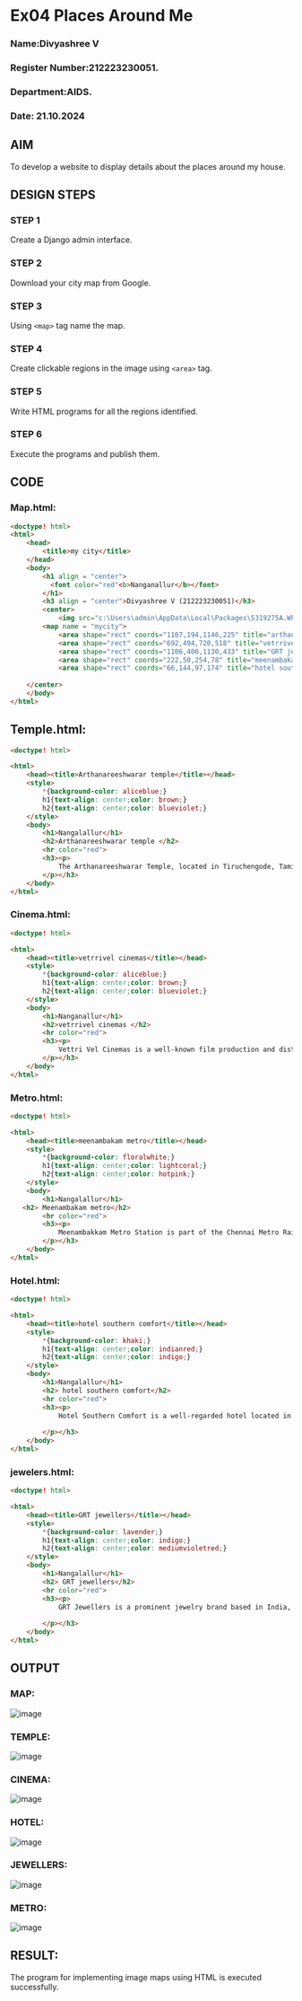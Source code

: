 # Ex04 Places Around Me
### Name:Divyashree V
### Register Number:212223230051.
### Department:AIDS.
### Date: 21.10.2024

## AIM
To develop a website to display details about the places around my house.

## DESIGN STEPS

### STEP 1
Create a Django admin interface.

### STEP 2
Download your city map from Google.

### STEP 3
Using ```<map>``` tag name the map.

### STEP 4
Create clickable regions in the image using ```<area>``` tag.

### STEP 5
Write HTML programs for all the regions identified.

### STEP 6
Execute the programs and publish them.

## CODE
### Map.html:
```html
<doctype! html>
<html>
    <head>
        <title>my city</title>
    </head>
    <body>
        <h1 align = "center">
          <font color="red"<b>Nanganallur</b></font>
        </h1>
        <h3 align = "center">Divyashree V (212223230051)</h3>
        <center> 
            <img src="c:\Users\admin\AppData\Local\Packages\5319275A.WhatsAppDesktop_cv1g1gvanyjgm\TempState\8F2FA92DF90276159805C03EDF7EA760\WhatsApp Image 2024-10-20 at 20.18.17_20b0856b.jpg" usemap="#mycity" height="550" width="1300">
        <map name = "mycity">
            <area shape="rect" coords="1107,194,1146,225" title="arthanareeshwarar temple" href="temple.html">
            <area shape="rect" coords="692,494,720,518" title="vetrrivel cinemas" href="cinema.html">
            <area shape="rect" coords="1106,400,1130,433" title="GRT jewellers" href="jewelers.html">
            <area shape="rect" coords="222,50,254,78" title="meenambakam metro" href="metro.html">
            <area shape="rect" coords="66,144,97,174" title="hotel southern comfort" href="hotel.html">
            
    </center>
    </body>
</html>
```
## Temple.html:
```html
<doctype! html>

<html>
    <head><title>Arthanareeshwarar temple</title></head>
    <style>
        *{background-color: aliceblue;}
        h1{text-align: center;color: brown;}
        h2{text-align: center;color: blueviolet;}
    </style>
    <body>
        <h1>Nangalallur</h1>
        <h2>Arthanareeshwarar temple </h2>
        <hr color="red">
        <h3><p>
            The Arthanareeshwarar Temple, located in Tiruchengode, Tamil Nadu, is dedicated to Lord Shiva and Goddess Parvati. It is renowned for its unique depiction of the Arthanareeshwarar form, symbolizing the unity of masculine and feminine energies. The temple's architecture showcases intricate carvings and sculptures that reflect Dravidian style. It is believed to have been built in the 9th century and has historical significance in Tamil literature. The temple attracts devotees and tourists alike, especially during festivals. Pilgrims seek blessings for marital harmony and spiritual growth.
        </p></h3>
    </body>
</html>
```
### Cinema.html:
```html
<doctype! html>

<html>
    <head><title>vetrrivel cinemas</title></head>
    <style>
        *{background-color: aliceblue;}
        h1{text-align: center;color: brown;}
        h2{text-align: center;color: blueviolet;}
    </style>
    <body>
        <h1>Nanganallur</h1>
        <h2>vetrrivel cinemas </h2>
        <hr color="red">
        <h3><p>
            Vettri Vel Cinemas is a well-known film production and distribution company based in Tamil Nadu, India. It focuses on producing Tamil-language films and has gained recognition for backing a variety of genres. The company is involved in the complete filmmaking process, from script development to post-production. Vettri Vel Cinemas aims to promote fresh talent and innovative storytelling in the Tamil film industry. Over the years, it has produced several successful films that have contributed to contemporary Tamil cinema. The company is known for its commitment to quality and engaging content.
        </p></h3>
    </body>
</html>
```
### Metro.html:
```html
<doctype! html>

<html>
    <head><title>meenambakam metro</title></head>
    <style>
        *{background-color: floralwhite;}
        h1{text-align: center;color: lightcoral;}
        h2{text-align: center;color: hotpink;}
    </style>
    <body>
        <h1>Nangalallur</h1>
   <h2> Meenambakam metro</h2>
        <hr color="red">
        <h3><p>
            Meenambakkam Metro Station is part of the Chennai Metro Rail network, located in the Meenambakkam area of Chennai, Tamil Nadu. It serves as an important station for commuters traveling to and from the Chennai International Airport. The station is equipped with modern amenities, including escalators, elevators, and ticket vending machines. It connects the Airport to the wider metro network, enhancing accessibility for passengers. The design of the station incorporates safety features and comfortable waiting areas. Meenambakkam Metro Station plays a crucial role in easing traffic congestion and promoting public transport in the city.
        </p></h3>
    </body>
</html>
```
### Hotel.html:
```html
<doctype! html>

<html>
    <head><title>hotel southern comfort</title></head>
    <style>
        *{background-color: khaki;}
        h1{text-align: center;color: indianred;}
        h2{text-align: center;color: indigo;}
    </style>
    <body>
        <h1>Nangalallur</h1>
        <h2> hotel southern comfort</h2>
        <hr color="red">
        <h3><p>
            Hotel Southern Comfort is a well-regarded hotel located in Chennai, Tamil Nadu. It offers comfortable accommodations with a range of amenities, catering to both business and leisure travelers. The hotel features spacious rooms, a restaurant serving various cuisines, and facilities for conferences and events. Known for its warm hospitality and attentive service, it provides easy access to popular attractions and business districts in the city. Guests appreciate the blend of modern comforts and traditional charm. The hotel is an ideal choice for those seeking a convenient and pleasant stay in Chennai.
            
        </p></h3>
    </body>
</html>
```
### jewelers.html:
```html
<doctype! html>

<html>
    <head><title>GRT jewellers</title></head>
    <style>
        *{background-color: lavender;}
        h1{text-align: center;color: indigo;}
        h2{text-align: center;color: mediumvioletred;}
    </style>
    <body>
        <h1>Nangalallur</h1>
        <h2> GRT jewellers</h2>
        <hr color="red">
        <h3><p>
            GRT Jewellers is a prominent jewelry brand based in India, particularly well-known in Tamil Nadu. Founded in 1964 by G.R. Thanga Malai, the company has established a strong reputation for its exquisite craftsmanship and a wide range of gold, diamond, and gemstone jewelry. GRT Jewellers emphasizes traditional designs along with contemporary styles, catering to diverse customer preferences. With multiple showrooms across South India, it also focuses on customer satisfaction and quality assurance. The brand is recognized for its ethical sourcing and commitment to delivering authentic products. GRT Jewellers is a popular choice for weddings and special occasions.
            
        </p></h3>
    </body>
</html>


```
## OUTPUT

### MAP:

  ![image](https://github.com/user-attachments/assets/f65f0be7-9e7b-40c4-ac9f-790a2a1371e4)


### TEMPLE:

![image](https://github.com/user-attachments/assets/1f7faeb2-48d0-4bdb-9867-4ea22279649e)

### CINEMA:
![image](https://github.com/user-attachments/assets/902d4445-6a2a-417f-ae74-26ab46777fd8)

### HOTEL:
![image](https://github.com/user-attachments/assets/b72d4931-1887-492c-8212-9b545f70053e)

### JEWELLERS:
![image](https://github.com/user-attachments/assets/d0bf096e-1363-44c6-b85d-fc48a253df26)

### METRO:
![image](https://github.com/user-attachments/assets/1b66577a-a361-460c-a177-9832c72fcf75)



## RESULT:
The program for implementing image maps using HTML is executed successfully.
